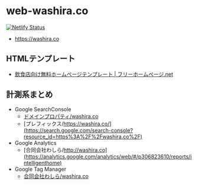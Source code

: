 web-washira.co
===

[![Netlify Status](https://api.netlify.com/api/v1/badges/d2abaa37-0b43-42cb-a0bb-2de6b5d09375/deploy-status)](https://app.netlify.com/sites/washira-co/deploys)

- <https://washira.co>

HTMLテンプレート
---

- [飲食店向け無料ホームぺージテンプレート | フリーホームぺージ.net](https://free-hp.net/restaurant/re_001/)

計測系まとめ
---

- Google SearchConsole
  - [ドメインプロパティ/washira.co](https://search.google.com/search-console?resource_id=sc-domain%3Awashira.co)
  - [プレフィックス/https://washira.co/](https://search.google.com/search-console?resource_id=https%3A%2F%2Fwashira.co%2F)
- Google Analytics
  - [合同会社わしら/http://washira.co](https://analytics.google.com/analytics/web/#/p306823610/reports/intelligenthome)
- Google Tag Manager
  - [合同会社わしら/washira.co](https://tagmanager.google.com/#/container/accounts/6006181138/containers/60529176/workspaces/2)